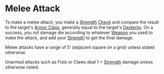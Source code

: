 # Melee Attack

To make a melee attack, you make a [Strength](../Player%20Characters/Chosen%20Statistics/Strength.md) [Check](Check.md) and compare the result to the target's [Armor Class](../Player%20Characters/Derived%20Statistics/Armor%20Class.md), generally equal to the target's [Dexterity](../Player%20Characters/Chosen%20Statistics/Dexterity.md). On a success, you roll damage die according to whatever [Weapon](../Items/Basic%20Equipment/Weapons.md) you used to make the attack, and add your [Strength](../Player%20Characters/Chosen%20Statistics/Strength.md) to get the final damage.

Melee attacks have a range of 5’ (adjacent square on a grid) unless stated otherwise.

Unarmed attacks such as Fists or Claws deal 1 + [Strength](../Player%20Characters/Chosen%20Statistics/Strength.md) damage unless otherwise noted.